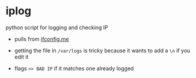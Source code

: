 # iplog
python script for logging and checking IP

+ pulls from [ifconfig.me](https://ifconfig.me)

+ getting the file in `/var/logs` is tricky because it wants to add a `\n` if you edit it

+ flags `>> BAD IP` if it matches one already logged
